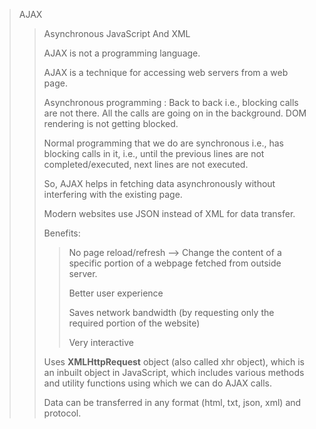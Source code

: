 > AJAX
> 
>> Asynchronous JavaScript And XML
>>
>> AJAX is not a programming language.
>>
>> AJAX is a technique for accessing web servers from a web page.
>>
>> Asynchronous programming : Back to back i.e., blocking calls are not there. All the calls are going on in the background. DOM rendering is not getting blocked.
>>
>> Normal programming that we do are synchronous i.e., has blocking calls in it, i.e., until the previous lines are not completed/executed, next lines are not executed.  
>>
>> So, AJAX helps in fetching data asynchronously without interfering with the existing page.
>>
>> Modern websites use JSON instead of XML for data transfer.
>>
>> Benefits:
>> >No page reload/refresh -->  Change the content of a specific portion of a webpage fetched from outside server.
>> >
>> >Better user experience
>> >
>> >Saves network bandwidth (by requesting only the required portion of the website)
>> >
>> >Very interactive
>>
>> Uses <b>XMLHttpRequest</b> object (also called xhr object), which is an inbuilt object in JavaScript, which includes various methods and utility functions using which we can do AJAX calls.
>>
>> Data can be transferred in any format (html, txt, json, xml) and protocol. 
>>
>> 
>
